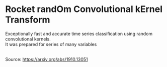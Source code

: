 # Rocket randOm Convolutional kErnel Transform
Exceptionally fast and accurate time series classification using random convolutional kernels.\
It was prepared for series of many variables




\
Source: https://arxiv.org/abs/1910.13051
